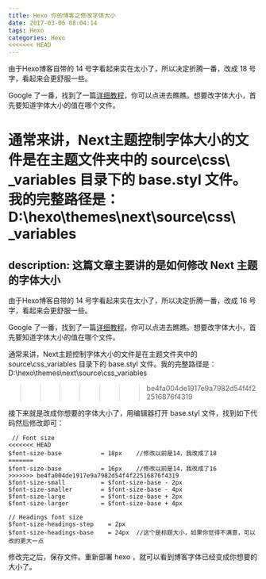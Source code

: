 ```yaml
---
title: Hexo 你的博客之修改字体大小
date: 2017-03-06 08:04:14
tags: Hexo
categories: Hexo
<<<<<<< HEAD
---
```

由于Hexo博客自带的 14 号字看起来实在太小了，所以决定折腾一番，改成 18 号字，看起来会更舒服一些。

Google 了一番，找到了一篇[详细教程](http://prozhuchen.com/2015/10/05/Hexo%E5%8D%9A%E5%AE%A2%E4%B9%8B%E6%94%B9%E5%AD%97%E4%BD%93/)，你可以点进去瞧瞧。想要改字体大小，首先要知道字体大小的值在哪个文件。

通常来讲，Next主题控制字体大小的文件是在主题文件夹中的 source\css\ _variables 目录下的 base.styl 文件。我的完整路径是：D:\hexo\themes\next\source\css\ _variables
=======
description: 这篇文章主要讲的是如何修改 Next 主题的字体大小
---
由于Hexo博客自带的 14 号字看起来实在太小了，所以决定折腾一番，改成 16 号字，看起来会更舒服一些。

Google 了一番，找到了一篇[详细教程](http://prozhuchen.com/2015/10/05/Hexo%E5%8D%9A%E5%AE%A2%E4%B9%8B%E6%94%B9%E5%AD%97%E4%BD%93/)，你可以点进去瞧瞧。想要改字体大小，首先要知道字体大小的值在哪个文件。

通常来讲，Next主题控制字体大小的文件是在主题文件夹中的 source\css\_variables 目录下的 base.styl 文件。我的完整路径是：D:\hexo\themes\next\source\css\_variables
>>>>>>> be4fa004de1917e9a7982d54f4f22516876f4319

接下来就是改成你想要的字体大小了，用编辑器打开 base.styl 文件，找到如下代码然后修改即可：
```
 // Font size
<<<<<<< HEAD
$font-size-base           = 18px    //修改以前是14，我改成了18
=======
$font-size-base           = 16px    //修改以前是14，我改成了16
>>>>>>> be4fa004de1917e9a7982d54f4f22516876f4319
$font-size-small          = $font-size-base - 2px
$font-size-smaller        = $font-size-base - 4px
$font-size-large          = $font-size-base + 2px
$font-size-larger         = $font-size-base + 4px

// Headings font size
$font-size-headings-step    = 2px
$font-size-headings-base    = 24px  //这个是标题大小，如果你觉得不满意，可以改的更大一点
```
修改完之后，保存文件。重新部署 hexo ，就可以看到博客字体已经变成你想要的大小了。
